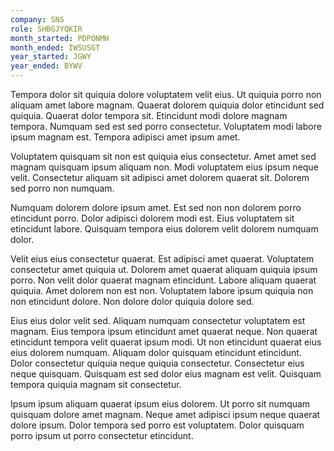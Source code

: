 ```yaml
---
company: SNS
role: SHBGJYQKIR
month_started: PDPONMH
month_ended: IWSUSGT
year_started: JGWY
year_ended: BYWV
---
```


Tempora dolor sit quiquia dolore voluptatem velit eius. Ut quiquia porro non aliquam amet labore magnam. Quaerat dolorem quiquia dolor etincidunt sed quiquia. Quaerat dolor tempora sit. Etincidunt modi dolore magnam tempora. Numquam sed est sed porro consectetur. Voluptatem modi labore ipsum magnam est. Tempora adipisci amet ipsum amet.

Voluptatem quisquam sit non est quiquia eius consectetur. Amet amet sed magnam quisquam ipsum aliquam non. Modi voluptatem eius ipsum neque velit. Consectetur aliquam sit adipisci amet dolorem quaerat sit. Dolorem sed porro non numquam.

Numquam dolorem dolore ipsum amet. Est sed non non dolorem porro etincidunt porro. Dolor adipisci dolorem modi est. Eius voluptatem sit etincidunt labore. Quisquam tempora eius dolorem velit dolorem numquam dolor.

Velit eius eius consectetur quaerat. Est adipisci amet quaerat. Voluptatem consectetur amet quiquia ut. Dolorem amet quaerat aliquam quiquia ipsum porro. Non velit dolor quaerat magnam etincidunt. Labore aliquam quaerat quiquia. Amet dolorem non est non. Voluptatem labore ipsum quiquia non non etincidunt dolore. Non dolore dolor quiquia dolore sed.

Eius eius dolor velit sed. Aliquam numquam consectetur voluptatem est magnam. Eius tempora ipsum etincidunt amet quaerat neque. Non quaerat etincidunt tempora velit quaerat ipsum modi. Ut non etincidunt quaerat eius eius dolorem numquam. Aliquam dolor quisquam etincidunt etincidunt. Dolor consectetur quiquia neque quiquia consectetur. Consectetur eius neque quisquam. Quisquam est sed dolor eius magnam est velit. Quisquam tempora quiquia magnam sit consectetur.

Ipsum ipsum aliquam quaerat ipsum eius dolorem. Ut porro sit numquam quisquam dolore amet magnam. Neque amet adipisci ipsum neque quaerat dolore ipsum. Dolor tempora sed porro est voluptatem. Dolor quisquam porro ipsum ut porro consectetur etincidunt.
    